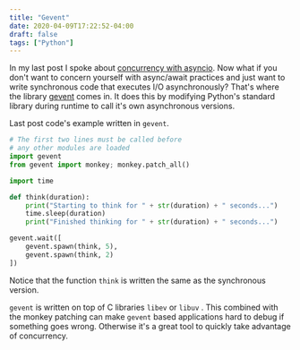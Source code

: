 ```yaml
---
title: "Gevent"
date: 2020-04-09T17:22:52-04:00
draft: false
tags: ["Python"]
---
```


In my last post I spoke about [concurrency with asyncio](https://brandonrozek.com/blog/pyasyncio/). Now what if you don't want to concern yourself with async/await practices and just want to write synchronous code that executes I/O asynchronously?  That's where the library [gevent](http://www.gevent.org/) comes in. It does this by modifying Python's standard library during runtime to call it's own asynchronous versions.

Last post code's example written in `gevent`.

```python
# The first two lines must be called before
# any other modules are loaded
import gevent
from gevent import monkey; monkey.patch_all()

import time

def think(duration):
    print("Starting to think for " + str(duration) + " seconds...")
    time.sleep(duration)
    print("Finished thinking for " + str(duration) + " seconds...")

gevent.wait([
    gevent.spawn(think, 5),
    gevent.spawn(think, 2)
])
```

Notice that the function `think` is written the same as the synchronous version. 

`gevent` is written on top of C libraries `libev` or `libuv` . This combined with the monkey patching can make `gevent` based applications hard to debug if something goes wrong. Otherwise it's a great tool to quickly take advantage of concurrency.